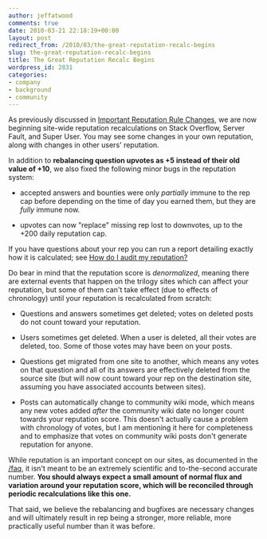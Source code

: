 ```yaml
---
author: jeffatwood
comments: true
date: 2010-03-21 22:18:19+00:00
layout: post
redirect_from: /2010/03/the-great-reputation-recalc-begins
slug: the-great-reputation-recalc-begins
title: The Great Reputation Recalc Begins
wordpress_id: 2831
categories:
- company
- background
- community
---
```



As previously discussed in [Important Reputation Rule Changes](http://blog.stackoverflow.com/2010/03/important-reputation-rule-changes/), we are now beginning site-wide reputation recalculations on Stack Overflow, Server Fault, and Super User. You may see some changes in your own reputation, along with changes in other users' reputation.



In addition to **rebalancing question upvotes as +5 instead of their old value of +10**, we also fixed the following minor bugs in the reputation system:







  * accepted answers and bounties were only _partially_ immune to the rep cap before depending on the time of day you earned them, but they are _fully_ immune now.

  * upvotes can now "replace" missing rep lost to downvotes, up to the +200 daily reputation cap.




If you have questions about your rep you can run a report detailing exactly how it is calculated; see [How do I audit my reputation?](http://meta.stackoverflow.com/questions/43004/how-do-i-audit-my-reputation/)






Do bear in mind that the reputation score is _denormalized_, meaning there are external events that happen on the trilogy sites which can affect your reputation, but some of them can't take effect (due to effects of chronology) until your reputation is recalculated from scratch:







  * Questions and answers sometimes get deleted; votes on deleted posts do not count toward your reputation.

  * Users sometimes get deleted. When a user is deleted, all their votes are deleted, too. Some of those votes may have been on your posts.

  * Questions get migrated from one site to another, which means any votes on that question and all of its answers are effectively deleted from the source site (but will now count toward your rep on the destination site, assuming you have associated accounts between sites).

  * Posts can automatically change to community wiki mode, which means any new votes added _after_ the community wiki date no longer count towards your reputation score. This doesn't actually cause a problem with chronology of votes, but I am mentioning it here for completeness and to emphasize that votes on community wiki posts don't generate reputation for anyone.




While reputation is an important concept on our sites, as documented in the [/faq](http://stackoverflow.com/faq), it isn't meant to be an extremely scientific and to-the-second accurate number. **You should always expect a small amount of normal flux and variation around your reputation score, which will be reconciled through periodic recalculations like this one.**



That said, we believe the rebalancing and bugfixes are necessary changes and will ultimately result in rep being a stronger, more reliable, more practically useful number than it was before.

